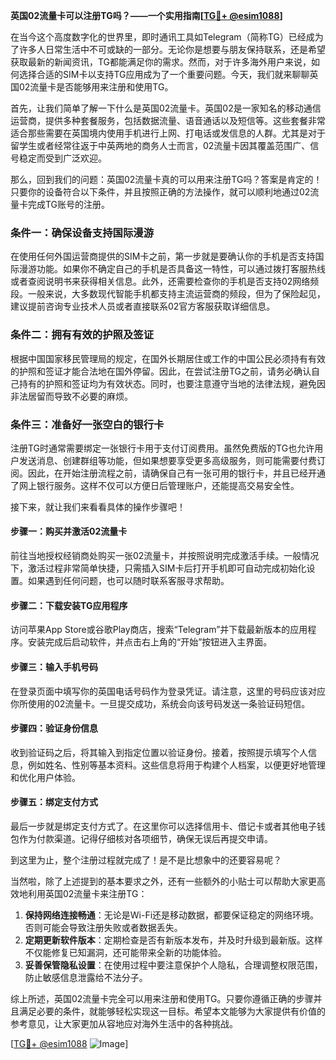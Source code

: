 **英国02流量卡可以注册TG吗？——一个实用指南[[TG💪+ @esim1088](https://t.me/s/esim1088)]**

在当今这个高度数字化的世界里，即时通讯工具如Telegram（简称TG）已经成为了许多人日常生活中不可或缺的一部分。无论你是想要与朋友保持联系，还是希望获取最新的新闻资讯，TG都能满足你的需求。然而，对于许多海外用户来说，如何选择合适的SIM卡以支持TG应用成为了一个重要问题。今天，我们就来聊聊英国02流量卡是否能够用来注册和使用TG。

首先，让我们简单了解一下什么是英国02流量卡。英国02是一家知名的移动通信运营商，提供多种套餐服务，包括数据流量、语音通话以及短信等。这些套餐非常适合那些需要在英国境内使用手机进行上网、打电话或发信息的人群。尤其是对于留学生或者经常往返于中英两地的商务人士而言，02流量卡因其覆盖范围广、信号稳定而受到广泛欢迎。

那么，回到我们的问题：英国02流量卡真的可以用来注册TG吗？答案是肯定的！只要你的设备符合以下条件，并且按照正确的方法操作，就可以顺利地通过02流量卡完成TG账号的注册。

### 条件一：确保设备支持国际漫游

在使用任何外国运营商提供的SIM卡之前，第一步就是要确认你的手机是否支持国际漫游功能。如果你不确定自己的手机是否具备这一特性，可以通过拨打客服热线或者查阅说明书来获得相关信息。此外，还需要检查你的手机是否支持02网络频段。一般来说，大多数现代智能手机都支持主流运营商的频段，但为了保险起见，建议提前咨询专业技术人员或者直接联系02官方客服获取详细信息。

### 条件二：拥有有效的护照及签证

根据中国国家移民管理局的规定，在国外长期居住或工作的中国公民必须持有有效的护照和签证才能合法地在国外停留。因此，在尝试注册TG之前，请务必确认自己持有的护照和签证均为有效状态。同时，也要注意遵守当地的法律法规，避免因非法居留而导致不必要的麻烦。

### 条件三：准备好一张空白的银行卡

注册TG时通常需要绑定一张银行卡用于支付订阅费用。虽然免费版的TG也允许用户发送消息、创建群组等功能，但如果想要享受更多高级服务，则可能需要付费订阅。因此，在开始注册流程之前，请确保自己有一张可用的银行卡，并且已经开通了网上银行服务。这样不仅可以方便日后管理账户，还能提高交易安全性。

接下来，就让我们来看看具体的操作步骤吧！

#### 步骤一：购买并激活02流量卡

前往当地授权经销商处购买一张02流量卡，并按照说明完成激活手续。一般情况下，激活过程非常简单快捷，只需插入SIM卡后打开手机即可自动完成初始化设置。如果遇到任何问题，也可以随时联系客服寻求帮助。

#### 步骤二：下载安装TG应用程序

访问苹果App Store或谷歌Play商店，搜索“Telegram”并下载最新版本的应用程序。安装完成后启动软件，并点击右上角的“开始”按钮进入主界面。

#### 步骤三：输入手机号码

在登录页面中填写你的英国电话号码作为登录凭证。请注意，这里的号码应该对应你所使用的02流量卡。一旦提交成功，系统会向该号码发送一条验证码短信。

#### 步骤四：验证身份信息

收到验证码之后，将其输入到指定位置以验证身份。接着，按照提示填写个人信息，例如姓名、性别等基本资料。这些信息将用于构建个人档案，以便更好地管理和优化用户体验。

#### 步骤五：绑定支付方式

最后一步就是绑定支付方式了。在这里你可以选择信用卡、借记卡或者其他电子钱包作为付款渠道。记得仔细核对各项细节，确保无误后再提交申请。

到这里为止，整个注册过程就完成了！是不是比想象中的还要容易呢？

当然啦，除了上述提到的基本要求之外，还有一些额外的小贴士可以帮助大家更高效地利用英国02流量卡来注册TG：

1. **保持网络连接畅通**：无论是Wi-Fi还是移动数据，都要保证稳定的网络环境。否则可能会导致注册失败或者数据丢失。
2. **定期更新软件版本**：定期检查是否有新版本发布，并及时升级到最新版。这样不仅能修复已知漏洞，还可能带来全新的功能体验。
3. **妥善保管隐私设置**：在使用过程中要注意保护个人隐私，合理调整权限范围，防止敏感信息泄露给不法分子。

综上所述，英国02流量卡完全可以用来注册和使用TG。只要你遵循正确的步骤并且满足必要的条件，就能够轻松实现这一目标。希望本文能够为大家提供有价值的参考意见，让大家更加从容地应对海外生活中的各种挑战。

[[TG💪+ @esim1088](https://t.me/s/esim1088) ![Image](https://i.postimg.cc/4NQfJmqS/Snipaste-2025-05-13-00-14-12.png)]